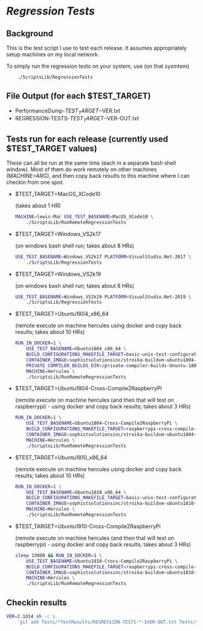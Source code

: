 # ***Regression Tests***

## Background

This is the test script I use to test each release. It assumes appropriately setup machines on
my local network.

To simply run the regression tests on your system, use (on that sysmtem)

~~~bash
    ./ScriptsLib/RegressionTests
~~~

## File Output (for each $TEST_TARGET)

* PerformanceDump-$TEST_TARGET-$VER.txt
* REGRESSION-TESTS-$TEST_TARGET-$VER-OUT.txt

## Tests run for each release (currently used $TEST_TARGET values)

These can all be run at the same time (each in a separate bash shell window). Most of them
do work remotely on other machines (MACHINE=ARG), and then copy back results to this machine where I can
checkin from one spot.

* $TEST_TARGET=MacOS_XCode10

    (takes about 1 HR)
    ~~~bash
    MACHINE=lewis-Mac USE_TEST_BASENAME=MacOS_XCode10 \
        ./ScriptsLib/RunRemoteRegressionTests
    ~~~

* $TEST_TARGET=Windows_VS2k17

    (on windows bash shell run; takes about 8 HRs)
    ~~~bash
    USE_TEST_BASENAME=Windows_VS2k17 PLATFORM=VisualStudio.Net-2017 \
        ./ScriptsLib/RegressionTests
    ~~~

* $TEST_TARGET=Windows_VS2k19

    (on windows bash shell run; takes about 8 HRs)
    ~~~bash
    USE_TEST_BASENAME=Windows_VS2k19 PLATFORM=VisualStudio.Net-2019 \
        ./ScriptsLib/RegressionTests
    ~~~

* $TEST_TARGET=Ubuntu1804_x86_64

    (remote execute on machine hercules using docker and copy back results; takes about 10 HRs)
    ~~~bash
    RUN_IN_DOCKER=1 \
        USE_TEST_BASENAME=Ubuntu1804_x86_64 \
        BUILD_CONFIGURATIONS_MAKEFILE_TARGET=basic-unix-test-configurations \
        CONTAINER_IMAGE=sophistsolutionsinc/stroika-buildvm-ubuntu1804-regression-tests \
        PRIVATE_COMPILER_BUILDS_DIR=/private-compiler-builds-Ununtu-1804-x64 \
        MACHINE=Hercules \
        ./ScriptsLib/RunRemoteRegressionTests
    ~~~

* $TEST_TARGET=Ubuntu1804-Cross-Compile2RaspberryPi

    (remote execute on machine hercules (and then that will test on raspberrypi) - using docker and copy back results; takes about 3 HRs)
    ~~~bash
    RUN_IN_DOCKER=1 \
        USE_TEST_BASENAME=Ubuntu1804-Cross-Compile2RaspberryPi \
        BUILD_CONFIGURATIONS_MAKEFILE_TARGET=raspberrypi-cross-compile-test-configurations \
        CONTAINER_IMAGE=sophistsolutionsinc/stroika-buildvm-ubuntu1804-regression-tests \
        MACHINE=Hercules \
        ./ScriptsLib/RunRemoteRegressionTests
    ~~~

* $TEST_TARGET=Ubuntu1810_x86_64

    (remote execute on machine hercules using docker and copy back results; takes about 10 HRs)
    ~~~bash
    RUN_IN_DOCKER=1 \
        USE_TEST_BASENAME=Ubuntu1810_x86_64 \
        BUILD_CONFIGURATIONS_MAKEFILE_TARGET=basic-unix-test-configurations \
        CONTAINER_IMAGE=sophistsolutionsinc/stroika-buildvm-ubuntu1810-regression-tests \
        MACHINE=Hercules \
        ./ScriptsLib/RunRemoteRegressionTests
    ~~~

* $TEST_TARGET=Ubuntu1810-Cross-Compile2RaspberryPi

    (remote execute on machine hercules (and then that will test on raspberrypi) - using docker and copy back results; takes about 3 HRs)
    ~~~bash
    sleep 15000 && RUN_IN_DOCKER=1 \
        USE_TEST_BASENAME=Ubuntu1810-Cross-Compile2RaspberryPi \
        BUILD_CONFIGURATIONS_MAKEFILE_TARGET=raspberrypi-cross-compile-test-configurations \
        CONTAINER_IMAGE=sophistsolutionsinc/stroika-buildvm-ubuntu1810-regression-tests \
        MACHINE=Hercules \
        ./ScriptsLib/RunRemoteRegressionTests
    ~~~

## Checkin results

~~~bash
VER=2.1d14 sh -c \
    'git add Tests/*TestResults/REGRESSION-TESTS-*-$VER-OUT.txt Tests/*TestResults/PerformanceDump-*-$VER.txt'
~~~
